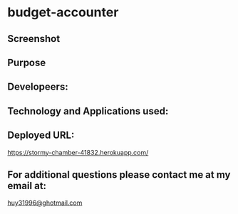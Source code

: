 # budget-accounter

## Screenshot 

## Purpose 



## Developeers:


## Technology and Applications used:




## Deployed URL:

https://stormy-chamber-41832.herokuapp.com/


## For additional questions please contact me at my email at:

huy31996@ghotmail.com



